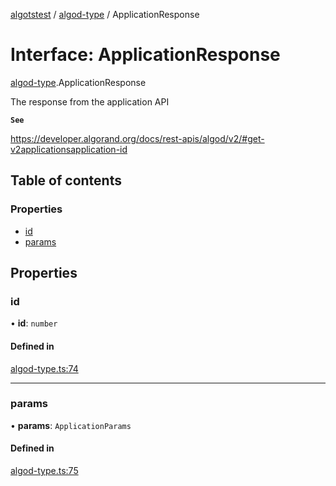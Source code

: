 [algotstest](../README.md) / [algod-type](../modules/algod_type.md) / ApplicationResponse

# Interface: ApplicationResponse

[algod-type](../modules/algod_type.md).ApplicationResponse

The response from the application API

**`See`**

https://developer.algorand.org/docs/rest-apis/algod/v2/#get-v2applicationsapplication-id

## Table of contents

### Properties

- [id](algod_type.ApplicationResponse.md#id)
- [params](algod_type.ApplicationResponse.md#params)

## Properties

### id

• **id**: `number`

#### Defined in

[algod-type.ts:74](https://github.com/algorandfoundation/algokit-utils-ts/blob/b75e3eb/src/algod-type.ts#L74)

___

### params

• **params**: `ApplicationParams`

#### Defined in

[algod-type.ts:75](https://github.com/algorandfoundation/algokit-utils-ts/blob/b75e3eb/src/algod-type.ts#L75)

